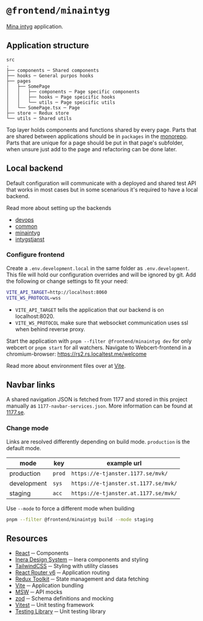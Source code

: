 # `@frontend/minaintyg`

[Mina intyg](https://www.inera.se/tjanster/alla-tjanster-a-o/intygstjanster/mina-intyg/) application.

## Application structure

```text
src
.
├── components ─ Shared components
├── hooks ─ General purpos hooks
├── pages
│   ├── SomePage
│   │   ├── components ─ Page specific components
│   │   ├── hooks ─ Page speicific hooks
│   │   └── utils ─ Page speicific utils
│   └── SomePage.tsx ─ Page
├── store ─ Redux store
└── utils ─ Shared utils
```

Top layer holds components and functions shared by every page. Parts that are shared between applications should be in `packages` in the [monorepo](/README.md#repository-structure). Parts that are unique for a page should be put in that page's subfolder, when unsure just add to the page and refactoring can be done later.

## Local backend

Default configuration will communicate with a deployed and shared test API that works in most cases but in some scenarious it's required to have a local backend.

Read more about setting up the backends

- [devops](https://github.com/sklintyg/devops)
- [common](https://github.com/sklintyg/common)
- [minaintyg](https://github.com/sklintyg/minaintyg)
- [intygstjanst](https://github.com/sklintyg/intygstjanst)

### Configure frontend

Create a `.env.development.local` in the same folder as `.env.development`. This file will hold our configuration overrides and will be ignored by git. Add the following or change settings to fit your need:

```bash
VITE_API_TARGET=http://localhost:8060
VITE_WS_PROTOCOL=wss
```

- `VITE_API_TARGET` tells the application that our backend is on localhost:8020.
- `VITE_WS_PROTOCOL` make sure that websocket communication uses ssl when behind reverse proxy.

Start the application with `pnpm --filter @frontend/minaintyg dev` for only webcert or `pnpm start` for all watchers. Navigate to Webcert-frontend in a chromium-browser: <https://rs2.rs.localtest.me/welcome>

Read more about environment files over at [Vite](https://vitejs.dev/guide/env-and-mode.html#env-files).

## Navbar links

A shared navigation JSON is fetched from 1177 and stored in this project manually as `1177-navbar-services.json`. More information can be found at [1177.se](https://www.1177.se/Vastmanland/riktlinjer-och-material/om-varumarket/Varumarkesmanual/tillampningar/digitala-tjanster/gemensam-menystruktur-for-1177/).

### Change mode

Links are resolved differently depending on build mode. `production` is the default mode.

| mode        | key    | example url                          |
| ----------- | ------ | ------------------------------------ |
| production  | `prod` | `https://e-tjanster.1177.se/mvk/`    |
| development | `sys`  | `https://e-tjanster.st.1177.se/mvk/` |
| staging     | `acc`  | `https://e-tjanster.at.1177.se/mvk/` |

Use `--mode` to force a different mode when building

```bash
pnpm --filter @frontend/minaintyg build --mode staging
```

## Resources

- [React](https://react.dev/) ─ Components
- [Inera Design System](https://design.inera.se/) ─ Inera components and styling
- [TailwindCSS](https://tailwindcss.com/) ─ Styling with utility classes
- [React Router v6](https://reactrouter.com/en/main) ─ Application routing
- [Redux Toolkit](https://redux-toolkit.js.org/) ─ State management and data fetching
- [Vite](https://vitejs.dev/) ─ Application bundling
- [MSW](https://mswjs.io/) ─ API mocks
- [zod](https://zod.dev/) ─ Schema definitions and mocking
- [Vitest](https://vitest.dev/) ─ Unit testing framework
- [Testing Library](https://testing-library.com/) ─ Unit testing library
